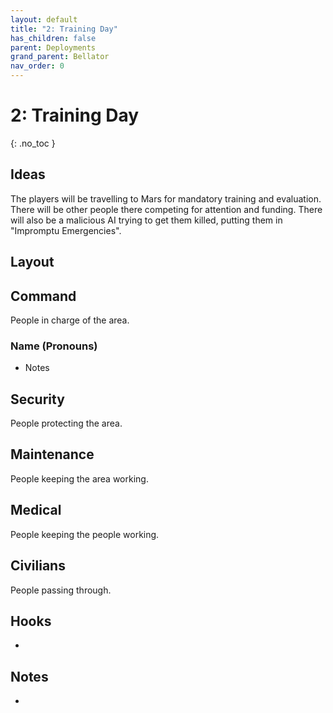 ```yaml
---
layout: default
title: "2: Training Day"
has_children: false
parent: Deployments
grand_parent: Bellator
nav_order: 0
---
```

# 2: Training Day
{: .no_toc }

## Ideas
The players will be travelling to Mars for mandatory training and evaluation. There will be other people there competing for attention and funding. There will also be a malicious AI trying to get them killed, putting them in "Impromptu Emergencies".

## Layout


## Command
People in charge of the area.
### Name (Pronouns)
* Notes
## Security
People protecting the area.

## Maintenance
People keeping the area working.

## Medical
People keeping the people working.

## Civilians
People passing through.

## Hooks
* 

## Notes
* 